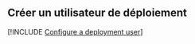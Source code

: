 ## <a name="create-a-deployment-user"></a>Créer un utilisateur de déploiement  

[!INCLUDE [Configure a deployment user](configure-deployment-user-no-h.md)]